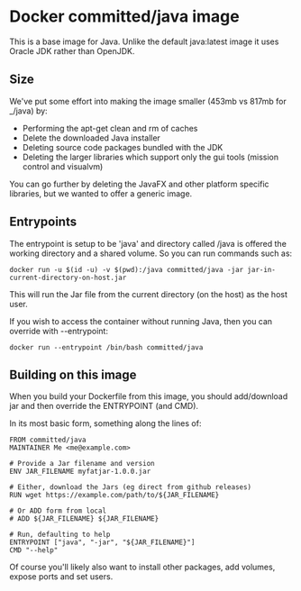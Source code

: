 # Docker committed/java image

This is a base image for Java. Unlike the default java:latest image it uses Oracle JDK rather than OpenJDK.

## Size

We've put some effort into making the image smaller (453mb vs 817mb for _/java) by:

* Performing the apt-get clean and rm of caches
* Delete the downloaded Java installer
* Deleting source code packages bundled with the JDK
* Deleting the larger libraries which support only the gui tools (mission control and visualvm)

You can go further by deleting the JavaFX and other platform specific libraries, but we wanted to offer a generic image.

## Entrypoints

The entrypoint is setup to be 'java' and directory called /java is offered the working directory and a shared volume. So you can run commands such as:

    docker run -u $(id -u) -v $(pwd):/java committed/java -jar jar-in-current-directory-on-host.jar

This will run the Jar file from the current directory (on the host) as the host user.

If you wish to access the container without running Java, then you can override with --entrypoint:

    docker run --entrypoint /bin/bash committed/java

## Building on this image

When you build your Dockerfile from this image, you should add/download jar and then override the ENTRYPOINT (and CMD). 

In its most basic form, something along the lines of:

    FROM committed/java
    MAINTAINER Me <me@example.com>
    
    # Provide a Jar filename and version
    ENV JAR_FILENAME myfatjar-1.0.0.jar

    # Either, download the Jars (eg direct from github releases)
    RUN wget https://example.com/path/to/${JAR_FILENAME}

    # Or ADD form from local
    # ADD ${JAR_FILENAME} ${JAR_FILENAME}

    # Run, defaulting to help 
    ENTRYPOINT ["java", "-jar", "${JAR_FILENAME}"]
    CMD "--help"

Of course you'll likely also want to install other packages, add volumes, expose ports and set users.
